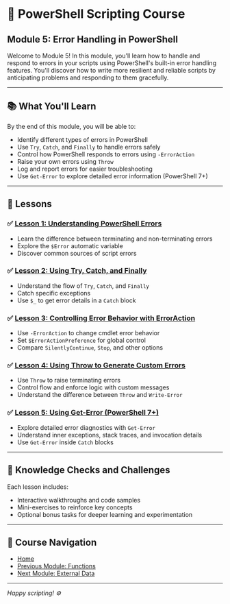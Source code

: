 # 🧩 PowerShell Scripting Course  
## Module 5: Error Handling in PowerShell

Welcome to Module 5! In this module, you'll learn how to handle and respond to errors in your scripts using PowerShell's built-in error handling features. You'll discover how to write more resilient and reliable scripts by anticipating problems and responding to them gracefully.

---

## 📚 What You'll Learn

By the end of this module, you will be able to:

- Identify different types of errors in PowerShell
- Use `Try`, `Catch`, and `Finally` to handle errors safely
- Control how PowerShell responds to errors using `-ErrorAction`
- Raise your own errors using `Throw`
- Log and report errors for easier troubleshooting
- Use `Get-Error` to explore detailed error information (PowerShell 7+)

---

## 📖 Lessons

### ✅ [Lesson 1: Understanding PowerShell Errors](1.Understanding_Errors.ipynb)

- Learn the difference between terminating and non-terminating errors  
- Explore the `$Error` automatic variable  
- Discover common sources of script errors  

### ✅ [Lesson 2: Using Try, Catch, and Finally](2.Try_Catch_Finally.ipynb)

- Understand the flow of `Try`, `Catch`, and `Finally`  
- Catch specific exceptions  
- Use `$_` to get error details in a `Catch` block  

### ✅ [Lesson 3: Controlling Error Behavior with ErrorAction](3.ErrorAction.ipynb)

- Use `-ErrorAction` to change cmdlet error behavior  
- Set `$ErrorActionPreference` for global control  
- Compare `SilentlyContinue`, `Stop`, and other options  

### ✅ [Lesson 4: Using Throw to Generate Custom Errors](4.Throw_Errors.ipynb)

- Use `Throw` to raise terminating errors  
- Control flow and enforce logic with custom messages  
- Understand the difference between `Throw` and `Write-Error`  

### ✅ [Lesson 5: Using Get-Error (PowerShell 7+)](6.Get-Error.ipynb)

- Explore detailed error diagnostics with `Get-Error`  
- Understand inner exceptions, stack traces, and invocation details  
- Use `Get-Error` inside `Catch` blocks  

---

## 🧠 Knowledge Checks and Challenges

Each lesson includes:

- Interactive walkthroughs and code samples  
- Mini-exercises to reinforce key concepts  
- Optional bonus tasks for deeper learning and experimentation  

---

## 📂 Course Navigation

- [Home](../README.md)  
- [Previous Module: Functions](../4_Functions/README.md)  
- [Next Module: External Data](../6_External_Data/README.md)  

---

*Happy scripting! ⚙️*
